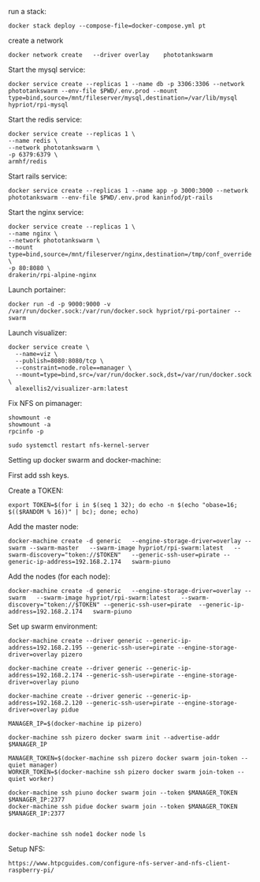 run a stack:

```
docker stack deploy --compose-file=docker-compose.yml pt
```


create a network
```
docker network create   --driver overlay    phototankswarm
```

Start the mysql service:
```
docker service create --replicas 1 --name db -p 3306:3306 --network phototankswarm --env-file $PWD/.env.prod --mount type=bind,source=/mnt/fileserver/mysql,destination=/var/lib/mysql hypriot/rpi-mysql
```

Start the redis service:
```
docker service create --replicas 1 \
--name redis \
--network phototankswarm \
-p 6379:6379 \
armhf/redis
```

Start rails service:

```
docker service create --replicas 1 --name app -p 3000:3000 --network phototankswarm --env-file $PWD/.env.prod kaninfod/pt-rails
```

Start the nginx service:
```
docker service create --replicas 1 \
--name nginx \
--network phototankswarm \
--mount type=bind,source=/mnt/fileserver/nginx,destination=/tmp/conf_override \
-p 80:8080 \
drakerin/rpi-alpine-nginx
```

Launch portainer:

```
docker run -d -p 9000:9000 -v /var/run/docker.sock:/var/run/docker.sock hypriot/rpi-portainer --swarm
```

Launch visualizer:
```
docker service create \
  --name=viz \
  --publish=8080:8080/tcp \
  --constraint=node.role==manager \
  --mount=type=bind,src=/var/run/docker.sock,dst=/var/run/docker.sock \
  alexellis2/visualizer-arm:latest
```

Fix NFS on pimanager:

```
showmount -e
showmount -a
rpcinfo -p

sudo systemctl restart nfs-kernel-server
```


Setting up docker swarm and docker-machine:

First add ssh keys.

Create a TOKEN:

```
export TOKEN=$(for i in $(seq 1 32); do echo -n $(echo "obase=16; $(($RANDOM % 16))" | bc); done; echo)
```

Add the master node:

```
docker-machine create -d generic   --engine-storage-driver=overlay --swarm --swarm-master   --swarm-image hypriot/rpi-swarm:latest   --swarm-discovery="token://$TOKEN"   --generic-ssh-user=pirate --generic-ip-address=192.168.2.174   swarm-piuno
```

Add the nodes (for each node):

```
docker-machine create -d generic   --engine-storage-driver=overlay --swarm   --swarm-image hypriot/rpi-swarm:latest   --swarm-discovery="token://$TOKEN" --generic-ssh-user=pirate  --generic-ip-address=192.168.2.174   swarm-piuno
```


Set up swarm environment:

```
docker-machine create --driver generic --generic-ip-address=192.168.2.195 --generic-ssh-user=pirate --engine-storage-driver=overlay pizero

docker-machine create --driver generic --generic-ip-address=192.168.2.174 --generic-ssh-user=pirate --engine-storage-driver=overlay piuno

docker-machine create --driver generic --generic-ip-address=192.168.2.120 --generic-ssh-user=pirate --engine-storage-driver=overlay pidue

MANAGER_IP=$(docker-machine ip pizero)

docker-machine ssh pizero docker swarm init --advertise-addr $MANAGER_IP

MANAGER_TOKEN=$(docker-machine ssh pizero docker swarm join-token --quiet manager)
WORKER_TOKEN=$(docker-machine ssh pizero docker swarm join-token --quiet worker)

docker-machine ssh piuno docker swarm join --token $MANAGER_TOKEN $MANAGER_IP:2377
docker-machine ssh pidue docker swarm join --token $MANAGER_TOKEN $MANAGER_IP:2377


docker-machine ssh node1 docker node ls
```

Setup NFS:

```
https://www.htpcguides.com/configure-nfs-server-and-nfs-client-raspberry-pi/
```



